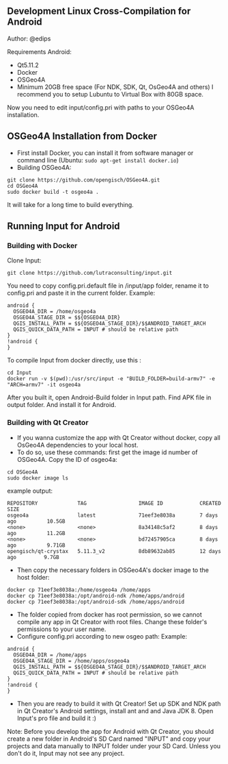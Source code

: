 
## Development Linux Cross-Compilation for Android

Author: @edips

Requirements Android:
- Qt5.11.2
- Docker
- OSGeo4A
- Minimum 20GB free space (For NDK, SDK, Qt, OsGeo4A and others)
I recommend you to setup Lubuntu to Virtual Box with 80GB space.

Now you need to edit input/config.pri with paths to your OSGeo4A installation. 

## OSGeo4A Installation from Docker
- First install Docker, you can install it from software manager or command line (Ubuntu: ```sudo apt-get install docker.io```)
- Building OSGeo4A:
```
git clone https://github.com/opengisch/OSGeo4A.git
cd OSGeo4A
sudo docker build -t osgeo4a .
```
It will take for a long time to build everything.
## Running Input for Android
### Building with Docker
Clone Input:
```
git clone https://github.com/lutraconsulting/input.git
```
You need to copy config.pri.default file in /input/app folder, rename it to config.pri and paste it in the current folder.
Example:
```
android {
  OSGEO4A_DIR = /home/osgeo4a
  OSGEO4A_STAGE_DIR = $${OSGEO4A_DIR}
  QGIS_INSTALL_PATH = $${OSGEO4A_STAGE_DIR}/$$ANDROID_TARGET_ARCH
  QGIS_QUICK_DATA_PATH = INPUT # should be relative path
}
!android {
}
```

To compile Input from docker directly, use this :
```
cd Input
docker run -v $(pwd):/usr/src/input -e "BUILD_FOLDER=build-armv7" -e "ARCH=armv7" -it osgeo4a
```
After you built it, open Android-Build folder in Input path. Find APK file in output folder. And install it for Android.
### Building with Qt Creator
- If you wanna customize the app with Qt Creator without docker, copy all OsGeo4A dependencies to your local host.
- To do so, use these commands:
first get the image id number of OSGeo4A. Copy the ID of osgeo4a:
```
cd OSGeo4A
sudo docker image ls
```
example output:
```
REPOSITORY             TAG                 IMAGE ID            CREATED             SIZE
osgeo4a                latest              71eef3e8038a        7 days ago          10.5GB
<none>                 <none>              8a34148c5af2        8 days ago          11.2GB
<none>                 <none>              bd72457905ca        8 days ago          9.71GB
opengisch/qt-crystax   5.11.3_v2           8db89632ab85        12 days ago         9.7GB
```
- Then copy the necessary folders in OSGeo4A's docker image to the host folder:
```
docker cp 71eef3e8038a:/home/osgeo4a /home/apps
docker cp 71eef3e8038a:/opt/android-ndk /home/apps/android
docker cp 71eef3e8038a:/opt/android-sdk /home/apps/android
```
- The folder copied from docker has root permission, so we cannot compile any app in Qt Creator with root files. Change these folder's permissions to your user name.
- Configure config.pri according to new osgeo path:
Example:
```
android {
  OSGEO4A_DIR = /home/apps
  OSGEO4A_STAGE_DIR = /home/apps/osgeo4a
  QGIS_INSTALL_PATH = $${OSGEO4A_STAGE_DIR}/$$ANDROID_TARGET_ARCH
  QGIS_QUICK_DATA_PATH = INPUT # should be relative path
}
!android {
}
```
- Then you are ready to build it with Qt Creator! Set up SDK and NDK path in Qt Creator's Android settings, install ant and and Java JDK 8. Open Input's pro file and build it :)

Note: Before you develop the app for Android with Qt Creator, you should create a new folder in Android's SD Card named "INPUT" and copy your projects and data manually to INPUT folder under your SD Card. Unless you don't do it, Input may not see any project.
